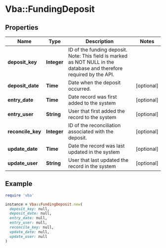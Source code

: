 # Vba::FundingDeposit

## Properties

| Name | Type | Description | Notes |
| ---- | ---- | ----------- | ----- |
| **deposit_key** | **Integer** | ID of the funding deposit. Note: This field is marked as NOT NULL in the database and therefore required by the API. |  |
| **deposit_date** | **Time** | Date when the deposit occurred. | [optional] |
| **entry_date** | **Time** | Date record was first added to the system | [optional] |
| **entry_user** | **String** | User that first added the record to the system | [optional] |
| **reconcile_key** | **Integer** | ID of the reconciliation associated with the deposit. | [optional] |
| **update_date** | **Time** | Date the record was last updated in the system | [optional] |
| **update_user** | **String** | User that last updated the record in the system | [optional] |

## Example

```ruby
require 'vba'

instance = Vba::FundingDeposit.new(
  deposit_key: null,
  deposit_date: null,
  entry_date: null,
  entry_user: null,
  reconcile_key: null,
  update_date: null,
  update_user: null
)
```

